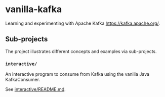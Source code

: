 # vanilla-kafka

Learning and experimenting with Apache Kafka <https://kafka.apache.org/>.

## Sub-projects

The project illustrates different concepts and examples via sub-projects.

### `interactive/`

An interactive program to consume from Kafka using the vanilla Java KafkaConsumer.

See [interactive/README.md](interactive/README.md). 
